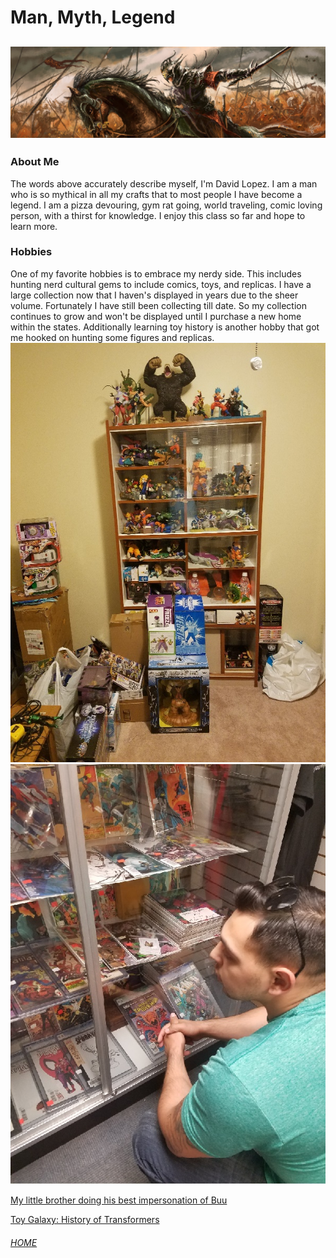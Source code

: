 # Man, Myth, Legend
![hero](horseback.jpg)
---
### About Me
The words above accurately describe myself, I'm David Lopez. I am a man who is so mythical in all my crafts that to most people I have become a legend. I am a pizza devouring, gym rat going, world traveling, comic loving person, with a thirst for knowledge. I enjoy this class so far and hope to learn more.  
### Hobbies
One of my favorite hobbies is to embrace my nerdy side. This includes hunting nerd cultural gems to include comics, toys, and replicas. I have a large collection now that I haven's displayed in years due to the sheer volume. Fortunately I have still been collecting till date. So my collection continues to grow and won't be displayed until I purchase a new home within the states. Additionally learning toy history is another hobby that got me hooked on hunting some figures and replicas.
![monkey](monkey.jpg)
![comic](comicbook.jpg)


[My little brother doing his best impersonation of Buu](lilbro.jpg)


[Toy Galaxy: History of Transformers](https://www.youtube.com/watch?v=YHzztKWinXs)


###### [HOME](index.md)
